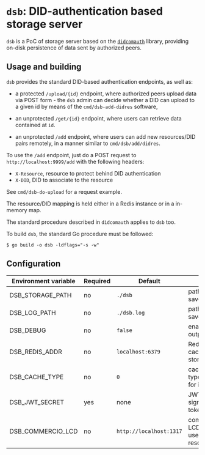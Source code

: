 # `dsb`: DID-authentication based storage server

`dsb` is a PoC of storage server based on the [`didcomauth`](https://github.com/commercionetwork/didcomauth) library, providing
on-disk persistence of data sent by authorized peers.

## Usage and building

`dsb` provides the standard DID-based authentication endpoints, as well as:

 - a protected `/upload/{id}` endpoint, where authorized peers upload data via POST form - the `dsb` admin can 
 decide whether a DID can upload to a given id by means of the `cmd/dsb-add-didres` software,
 
 - an unprotected `/get/{id}` endpoint, where users can retrieve data contained at `id`.
 
 - an unprotected `/add` endpoint, where users can add new resources/DID pairs remotely, in a manner similar to 
 `cmd/dsb/add/didres`.
 
To use the `/add` endpoint, just do a POST request to `http://localhost:9999/add` with the following headers:
 
 - `X-Resource`, resource to protect behind DID authentication
 - `X-DID`, DID to associate to the resource
 
See `cmd/dsb-do-upload` for a request example.
 
The resource/DID mapping is held either in a Redis instance or in a in-memory map.
 
The standard procedure described in `didcomauth` applies to `dsb` too.

To build `dsb`, the standard Go procedure must be followed:

```shell script
$ go build -o dsb -ldflags="-s -w"
```

## Configuration

| Environment variable | Required | Default | Meaning |
|---|---|---|---|
|DSB_STORAGE_PATH | no | `./dsb` | path where `dsb` will save data |
|DSB_LOG_PATH     | no | `./dsb.log` | path where `dsb` will save its logs |
|DSB_DEBUG        | no | `false` | enables debug output|
|DSB_REDIS_ADDR   | no | `localhost:6379` | Redis host for caching and storage|
|DSB_CACHE_TYPE   | no | `0` | cache/storage type, `0` for Redis, `1` for in-memory map |
|DSB_JWT_SECRET   | yes | none | JWT secret used to sign `didcomauth` tokens |
|DSB_COMMERCIO_LCD| no | `http://localhost:1317` | commercio.network LCD REST server used for DDO resolution |